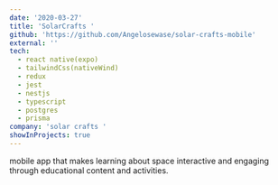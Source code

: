 ```yaml
---
date: '2020-03-27'
title: 'SolarCrafts '
github: 'https://github.com/Angelosewase/solar-crafts-mobile'
external: ''
tech:
  - react native(expo)
  - tailwindCss(nativeWind)
  - redux
  - jest 
  - nestjs 
  - typescript
  - postgres  
  - prisma 
company: 'solar crafts '
showInProjects: true
---
```


 mobile app that makes learning about space interactive and engaging through educational content and activities.